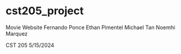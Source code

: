 # cst205_project
Movie Website
Fernando Ponce
Ethan Pimentel
Michael Tan
Noemhi Marquez

CST 205
5/15/2024
